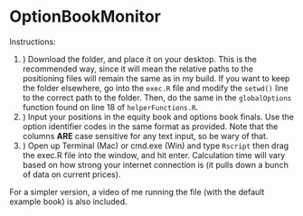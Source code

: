 # OptionBookMonitor

Instructions: 

1. ) Download the folder, and place it on your desktop. This is the recommended way, since it will mean the relative paths to the positioning files will remain the same as in my build. If you want to keep the folder elsewhere, go into the ```exec.R``` file and modify the ```setwd()``` line to the correct path to the folder. Then, do the same in the ```globalOptions``` function found on line 18 of ```helperFunctions.R```. 
2. ) Input your positions in the equity book and options book finals. Use the option identifier codes in the same format as provided. Note that the columns **ARE** case sensitive for any text input, so be wary of that. 
3. ) Open up Terminal (Mac) or cmd.exe (Win) and type ```Rscript``` then drag the exec.R file into the window, and hit enter. Calculation time will vary based on how strong your internet connection is (it pulls down a bunch of data on current prices). 


For a simpler version, a video of me running the file (with the default example book) is also included. 
